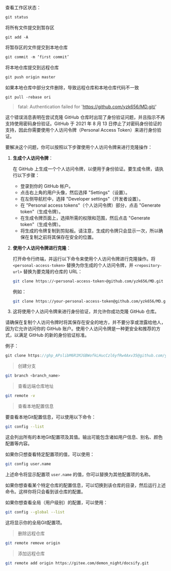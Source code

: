 查看工作区状态：

```java
git status
```

将所有文件提交到暂存区

```
git add -A
```

将暂存区的文件提交到本地仓库

```java
git commit -m ‘first commit’
```

将本地仓库提交到远程仓库

```java
git push origin master
```

如果本地仓库中部分文件删除，导致远程仓库和本地仓库代码不一致

```
git pull -rebase ori
```

> fatal: Authentication failed for 'https://github.com/yzk656/MD.git/'

这个错误消息表明在尝试克隆 GitHub 仓库时出现了身份验证问题，并且指示不再支持使用密码身份验证。GitHub 于 2021 年 8 月 13 日停止了对密码身份验证的支持，因此你需要使用个人访问令牌（Personal Access Token）来进行身份验证。

要解决这个问题，你可以按照以下步骤使用个人访问令牌来进行克隆操作：

1. **生成个人访问令牌**：

   在 GitHub 上生成一个个人访问令牌，以便用于身份验证。要生成令牌，请执行以下步骤：

   - 登录到你的 GitHub 帐户。
   - 点击右上角的用户头像，然后选择 "Settings"（设置）。
   - 在左侧导航栏中，选择 "Developer settings"（开发者设置）。
   - 在 "Personal access tokens"（个人访问令牌）部分，点击 "Generate token"（生成令牌）。
   - 在生成令牌页面上，选择所需的权限和范围，然后点击 "Generate token"（生成令牌）。
   - 将生成的令牌复制到剪贴板。请注意，生成的令牌只会显示一次，所以确保在复制之前将其保存在安全的位置。

2. **使用个人访问令牌进行克隆**：

   打开命令行终端，并运行以下命令来使用个人访问令牌进行克隆操作。将 `<personal-access-token>` 替换为你生成的个人访问令牌，并 `<repository-url>` 替换为要克隆的仓库的 URL：

   ```bash
   git clone https://<personal-access-token>@github.com/yzk656/MD.git
   ```

   例如：

   ```bash
   git clone https://your-personal-access-token@github.com/yzk656/MD.git
   ```

3. 这将使用个人访问令牌来进行身份验证，并允许你成功克隆 GitHub 仓库。

请确保在复制个人访问令牌时将其保存在安全的地方，并不要分享或泄露给他人，因为它允许访问你的 GitHub 账户。使用个人访问令牌是一种更安全和推荐的方式，以满足 GitHub 的新的身份验证标准。

例子：

```js
git clone https://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@github.com/yzk656/MD.git
```

> 创建分支

```bash
git branch <branch_name>
```

> 查看远端仓库地址

```bash
git remote -v
```

> 查看本地配置信息

要查看本地Git配置信息，可以使用以下命令：

```bash
git config --list
```

这会列出所有的本地Git配置项及其值。输出可能包含诸如用户信息、别名、颜色配置等内容。

如果你只想查看特定配置项的值，可以使用：

```bash
git config user.name
```

上述命令将显示配置项 `user.name` 的值，你可以替换为其他配置项的名称。

如果你想查看某个特定仓库的配置信息，可以切换到该仓库的目录，然后运行上述命令。这样你将只会看到该仓库的配置。

如果你想查看全局（用户级别）的配置，可以使用：

```bash
git config --global --list
```

这将显示你的全局Git配置项。



> 删除远程仓库

```bash
git remote remove origin
```

> 添加远程仓库

```bash
git remote add origin https://gitee.com/demon_night/docsify.git
```

